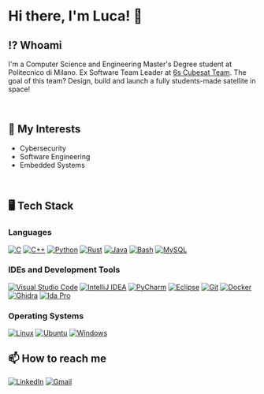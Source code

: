 # Hi there, I'm Luca! 👋
## ⁉️ Whoami
I'm a Computer Science and Engineering Master's Degree student at Politecnico di Milano.
Ex Software Team Leader at [6s Cubesat Team](https://polispace.it/6s-cubesat-project/). The goal of this team? Design, build and launch a fully students-made satellite in space!

<br>

## 🧐 My Interests
- Cybersecurity
- Software Engineering
- Embedded Systems  
<br>

## 🖥️ Tech Stack
### Languages
[![C](https://img.shields.io/badge/C-00599C?logo=c&logoColor=white)](#)
[![C++](https://img.shields.io/badge/C++-%2300599C.svg?logo=c%2B%2B&logoColor=white)](#)
[![Python](https://img.shields.io/badge/Python-3776AB?logo=python&logoColor=fff)](#)
[![Rust](https://img.shields.io/badge/Rust-%23000000.svg?e&logo=rust&logoColor=white)](#)
[![Java](https://img.shields.io/badge/Java-%23ED8B00.svg?logo=openjdk&logoColor=white)](#)
[![Bash](https://img.shields.io/badge/Bash-4EAA25?logo=gnubash&logoColor=fff)](#)
[![MySQL](https://img.shields.io/badge/MySQL-4479A1?logo=mysql&logoColor=fff)](#)

### IDEs and Development Tools
[![Visual Studio Code](https://custom-icon-badges.demolab.com/badge/Visual%20Studio%20Code-0078d7.svg?logo=vsc&logoColor=white)](#)
[![IntelliJ IDEA](https://img.shields.io/badge/IntelliJIDEA-000000.svg?logo=intellij-idea&logoColor=white)](#)
[![PyCharm](https://img.shields.io/badge/PyCharm-000?logo=pycharm&logoColor=fff)](#)
[![Eclipse](https://img.shields.io/badge/Eclipse-FE7A16.svg?logo=Eclipse&logoColor=white)](#)
[![Git](https://img.shields.io/badge/Git-F05032?logo=git&logoColor=fff)](#)
[![Docker](https://img.shields.io/badge/Docker-2496ED?logo=docker&logoColor=fff)](#)
[![Ghidra](https://img.shields.io/badge/Ghidra-orange?logo=Ghidra&logoColor=red)](https://ghidra-sre.org/)
[![Ida Pro](https://img.shields.io/badge/IDAPro-cyan?logo=Ghidra&logoColor=red)](https://hex-rays.com/ida-pro/)




### Operating Systems
[![Linux](https://img.shields.io/badge/Linux-FCC624?logo=linux&logoColor=black)](#)
[![Ubuntu](https://img.shields.io/badge/Ubuntu-E95420?logo=ubuntu&logoColor=white)](#)
[![Windows](https://custom-icon-badges.demolab.com/badge/Windows-0078D6?logo=windows11&logoColor=white)](#)

## 📫 How to reach me
[![LinkedIn](https://img.shields.io/badge/Linkedin-%230077B5.svg?logo=linkedin&logoColor=white)](https://www.linkedin.com/in/luca-sereni-aab368234/)
[![Gmail](https://img.shields.io/badge/Gmail-D14836?logo=gmail&logoColor=white)](mailto:lucasere00@gmail.com)
<!--
**luca-sereni/luca-sereni** is a ✨ _special_ ✨ repository because its `README.md` (this file) appears on your GitHub profile.

Here are some ideas to get you started:

- 🔭 I’m currently working on ...
- 🌱 I’m currently learning ...
- 👯 I’m looking to collaborate on ...
- 🤔 I’m looking for help with ...
- 💬 Ask me about ...
- 📫 How to reach me: ...
- 😄 Pronouns: ...
- ⚡ Fun fact: ...
-->
